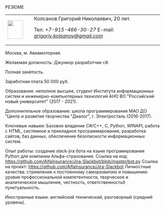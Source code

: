
РЕЗЮМЕ 
<table border=0>
<tr>
<td width=70 heigth=80><img src="https://sun9-60.userapi.com/PxeJKT7_3UPqjReVE3O2tViTjUtkrRUz5su7yg/D42kddXqE2A.jpg" width="50" height="60" /></td> <td> Колсанов Григорий Николаевич, 20 лет.

Тел. *+7-915-466-30-27* E-mail: *grigoriy.kolsanov@gmail.com*
</td></tr>
</table>
Москва, м. Авиамоторная.

Желаемая должность: Джуниор разработчик c#.

Полная занятость.

Заработная плата 50 000 руб.

Образование: неполное высшее, студент Института информационных систем и инженерно-компьютерных технологий АНО ВО "Российский новый университет" (2017 - 2021).

Дополнительное образование: школа программирования МАО ДО "Центр и развития творчества "Диалог", г. Электросталь (2016-2017).

Ключевые навыки: Базовое владение C#/С++, C, Python, WINAPI, работа с HTML, системное и прикладное программирование, разработка сайтов, баз данных, обеспечение безопасности информационных систем.

Опыт работы: создание slack-jira бота на языке програмирования Python для компании Альфа-страхование. Ссылка на код: https://github.com/AlfaInsurance/Jira-Slackbot/blob/master/bot.py Ссылка на проект: https://github.com/AlfaInsurance/Jira-Slackbot Личностные качества: стремление к постоянному саморазвитию и повышению уровня профессиональной компетентности, творческое и аналитическое мышление, честность, ответственностьб пунктуальность.

Иностранные языки: английский технический, разговорный (средний уровень).

